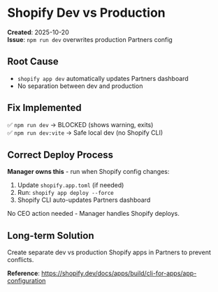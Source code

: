 # Shopify Dev vs Production

**Created**: 2025-10-20  
**Issue**: `npm run dev` overwrites production Partners config

## Root Cause

- `shopify app dev` automatically updates Partners dashboard
- No separation between dev and production

## Fix Implemented

✅ `npm run dev` → BLOCKED (shows warning, exits)  
✅ `npm run dev:vite` → Safe local dev (no Shopify CLI)  

## Correct Deploy Process

**Manager owns this** - run when Shopify config changes:

1. Update `shopify.app.toml` (if needed)
2. Run: `shopify app deploy --force`
3. Shopify CLI auto-updates Partners dashboard

No CEO action needed - Manager handles Shopify deploys.

## Long-term Solution

Create separate dev vs production Shopify apps in Partners to prevent conflicts.

**Reference**: https://shopify.dev/docs/apps/build/cli-for-apps/app-configuration
